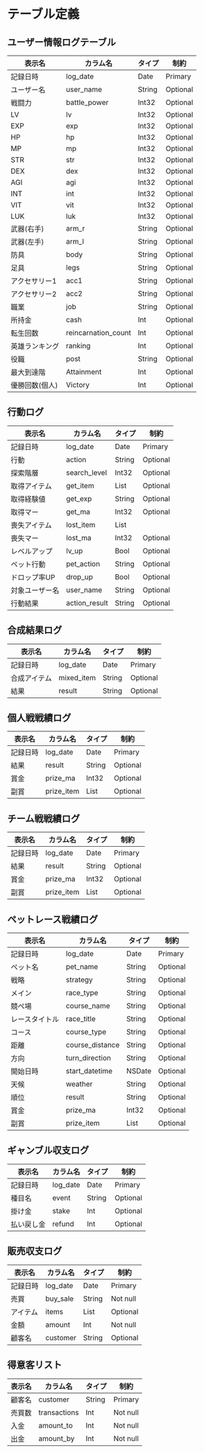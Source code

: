 # テーブル定義

## ユーザー情報ログテーブル

| 表示名 | カラム名 | タイプ | 制約 |
| --- | --- | --- | --- | 
| 記録日時 | log_date | Date | Primary |
| ユーザー名 | user_name | String | Optional |
| 戦闘力 | battle_power | Int32 | Optional |
| LV | lv | Int32 | Optional |
| EXP | exp | Int32 | Optional |
| HP | hp | Int32 | Optional |
| MP | mp | Int32 | Optional |
| STR | str | Int32 | Optional |
| DEX | dex | Int32 | Optional |
| AGI | agi | Int32 | Optional |
| INT | int | Int32 | Optional |
| VIT | vit | Int32 | Optional |
| LUK | luk | Int32 | Optional |
| 武器(右手) | arm_r | String | Optional |
| 武器(左手) | arm_l | String | Optional |
| 防具 | body | String | Optional |
| 足具 | legs | String | Optional |
| アクセサリー1 | acc1 | String | Optional |
| アクセサリー2 | acc2 | String | Optional |
| 職業 | job | String | Optional |
| 所持金 | cash | Int | Optional |
| 転生回数 | reincarnation_count | Int | Optional |
| 英雄ランキング | ranking | Int | Optional |
| 役職 | post | String | Optional |
| 最大到達階 | Attainment | Int | Optional |
| 優勝回数(個人) | Victory | Int | Optional |


## 行動ログ

| 表示名 | カラム名 | タイプ | 制約 |
| --- | --- | --- | --- | 
| 記録日時 | log_date | Date | Primary |
| 行動 | action | String | Optional |
| 探索階層 | search_level | Int32 | Optional |
| 取得アイテム | get_item | List<String> | Optional |
| 取得経験値 | get_exp | String | Optional |
| 取得マー | get_ma | Int32 | Optional |
| 喪失アイテム | lost_item | List<String> | 
| 喪失マー | lost_ma | Int32 | Optional |
| レベルアップ | lv_up | Bool | Optional |
| ペット行動 | pet_action | String | Optional |
| ドロップ率UP | drop_up | Bool | Optional | 
| 対象ユーザー名 | user_name | String | Optional |
| 行動結果 | action_result | String | Optional | 

## 合成結果ログ

| 表示名 | カラム名 | タイプ | 制約 |
| --- | --- | --- | --- | 
| 記録日時 | log_date | Date | Primary |
| 合成アイテム | mixed_item | String | Optional |
| 結果 | result | String | Optional |

## 個人戦戦績ログ

| 表示名 | カラム名 | タイプ | 制約 |
| --- | --- | --- | --- | 
| 記録日時 | log_date | Date | Primary |
| 結果 | result | String | Optional |
| 賞金 | prize_ma | Int32 | Optional |
| 副賞 | prize_item | List<String> | Optional |

## チーム戦戦績ログ

| 表示名 | カラム名 | タイプ | 制約 |
| --- | --- | --- | --- | 
| 記録日時 | log_date | Date | Primary |
| 結果 | result | String | Optional |
| 賞金 | prize_ma | Int32 | Optional |
| 副賞 | prize_item | List<String> | Optional |

## ペットレース戦績ログ

| 表示名 | カラム名 | タイプ | 制約 |
| --- | --- | --- | --- | 
| 記録日時 | log_date | Date | Primary |
| ペット名 | pet_name | String | Optional |
| 戦略 | strategy | String | Optional |
| メイン | race_type | String | Optional |
| 競ぺ場 | course_name | String | Optional |
| レースタイトル | race_title | String | Optional |
| コース | course_type | String | Optional |
| 距離 | course_distance | String | Optional |
| 方向 | turn_direction | String | Optional |
| 開始日時 | start_datetime | NSDate | Optional |
| 天候 | weather | String | Optional |
| 順位 | result | String | Optional |
| 賞金 | prize_ma | Int32 | Optional |
| 副賞 | prize_item | List<tring> | Optional |

## ギャンブル収支ログ

| 表示名 | カラム名 | タイプ | 制約 |
| --- | --- | --- | --- | 
| 記録日時 | log_date | Date | Primary |
| 種目名 | event | String | Optional |
| 掛け金 | stake | Int | Optional |
| 払い戻し金 | refund | Int | Optional |

## 販売収支ログ

| 表示名 | カラム名 | タイプ | 制約 |
| --- | --- | --- | --- | 
| 記録日時 | log_date | Date | Primary |
| 売買 | buy_sale | String | Not null |
| アイテム | items | List<String> | Optional |
| 金額 | amount | Int | Not null |
| 顧客名 | customer | String | Optional |

## 得意客リスト

| 表示名 | カラム名 | タイプ | 制約 |
| --- | --- | --- | --- | 
| 顧客名 | customer | String | Primary |
| 売買数 | transactions | Int | Not null |
| 入金 | amount_to | Int | Not null |
| 出金 | amount_by | Int | Not null |
